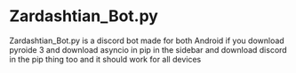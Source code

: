 # Zardashtian_Bot.py
Zardashtian_Bot.py is a discord bot made for both Android if you download pyroide 3 and download asyncio in pip in the sidebar and download discord in the pip thing too and it should work for all devices
